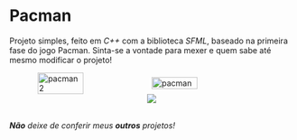 # Pacman

Projeto simples, feito em *C++* com a biblioteca *SFML*, baseado na primeira fase do jogo Pacman. 
Sinta-se a vontade para mexer e quem sabe até mesmo modificar o projeto!

<div style="display: flex; justify-content: center; align-items: center;">
    <img src="https://github.com/JelsonJr/Pacman/assets/96444665/2c37e5dd-8c3a-4c89-b7f8-60fb4534477f" alt="pacman2" style="width: 40%;">
    <img src="https://github.com/JelsonJr/Pacman/assets/96444665/e223e852-3f8c-4433-9b51-837c7c957b1c" alt="pacman" style="width: 40%;">
</div>
<div style="display: flex; justify-content: center; align-items: center;">
  <img src="https://skillicons.dev/icons?i=cpp"/>
</div>
<br/>

***Não** deixe de conferir meus **outros** projetos!*
